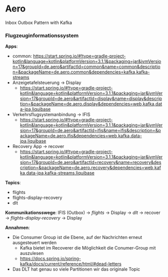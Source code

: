# Aero
Inbox Outbox Pattern with Kafka

### Flugzeuginformationssystem

**Apps**:
* common: https://start.spring.io/#!type=gradle-project-kotlin&language=kotlin&platformVersion=3.1.1&packaging=jar&jvmVersion=17&groupId=de.aero&artifactId=common&name=common&description=&packageName=de.aero.common&dependencies=kafka,kafka-streams
* Anzeigetafelsteuerung -> Display
    * https://start.spring.io/#!type=gradle-project-kotlin&language=kotlin&platformVersion=3.1.1&packaging=jar&jvmVersion=17&groupId=de.aero&artifactId=display&name=display&description=&packageName=de.aero.display&dependencies=web,kafka,data-jpa,liquibase
* Verkehrsflugsystemanbindung -> IFIS
    * https://start.spring.io/#!type=gradle-project-kotlin&language=kotlin&platformVersion=3.1.1&packaging=jar&jvmVersion=17&groupId=de.aero&artifactId=ifis&name=ifis&description=&packageName=de.aero.ifis&dependencies=web,kafka,data-jpa,liquibase
* Recovery App -> recover
    * https://start.spring.io/#!type=gradle-project-kotlin&language=kotlin&platformVersion=3.1.1&packaging=jar&jvmVersion=17&groupId=de.aero&artifactId=recovery&name=recovery&description=&packageName=de.aero.recovery&dependencies=web,kafka,data-jpa,kafka-streams,liquibase

**Topics**:
* flights
* flights-display-recovery
* dlt

**Kommunikationsswege**:
IFIS (Outbox) -> _flights_ -> Display -> _dlt_ -> recover -> _flights-display-recovery_ -> Display

**Annahmen**:
* Die Consumer Group ist die Ebene, auf der Nachrichten erneut ausgesteuert werden
  * Kafka bietet im Recoverer die Möglichkeit die Conumer-Group mit auszulesen
  * https://docs.spring.io/spring-kafka/docs/current/reference/html/#dead-letters
* Das DLT hat genau so viele Partitionen wir das originale Topic